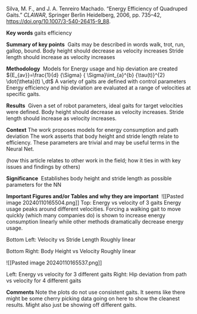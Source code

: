 Silva, M. F., and J. A. Tenreiro Machado. “Energy Efficiency of Quadruped Gaits.” _CLAWAR_, Springer Berlin Heidelberg, 2006, pp. 735–42, https://doi.org/10.1007/3-540-26415-9_88.

**Key words**
gaits
efficiency


**Summary of key points** 
Gaits may be described in words walk, trot, run, gallop, bound.
Body height should decrease as velocity increases 
Stride length should increase as velocity increases

**Methodology** 
Models for Energy usage and hip deviation are created
${E_{av}}=\frac{1}{d} {\Sigma} { \Sigma}\int_{a}^{b} {\tau(t)}^{2} \dot{\theta}(t) \,dt$
A variety of gaits are defined with control parameters
Energy efficiency and hip deviation are evaluated at a range of velocities at specific gaits.

**Results** 
Given a set of robot parameters, ideal gaits for target velocities were defined.
Body height should decrease as velocity increases.
Stride length should increase as velocity increases.

**Context**
The work proposes models for energy consumption and path deviation
The work asserts that body height and stride length relate to efficiency.
These parameters are trivial and may be useful terms in the Neural Net.


(how this article relates to other work in the field; how it ties in with key issues and findings by others) 

**Significance** 
Establishes body height and stride length as possible parameters for the NN


**Important Figures and/or Tables and why they are important** 
![[Pasted image 20240110165504.png]]
Top: Energy vs velocity of 3 gaits
Energy usage peaks around different velocities.
Forcing a walking gait to move quickly (which many companies do) is shown to increase energy consumption linearly while other methods dramatically decrease energy usage.

Bottom Left: Velocity vs Stride Length
Roughly linear

Bottom Right: Body Height vs Velocity
Roughly linear



![[Pasted image 20240110165537.png]]

Left: Energy vs velocity for 3 different gaits
Right: Hip deviation from path vs velocity for 4 different gaits


**Comments** 
Note the plots do not use consistent gaits.
It seems like there might be some cherry picking data going on here to show the cleanest results.
Might also just be showing off different gaits.

